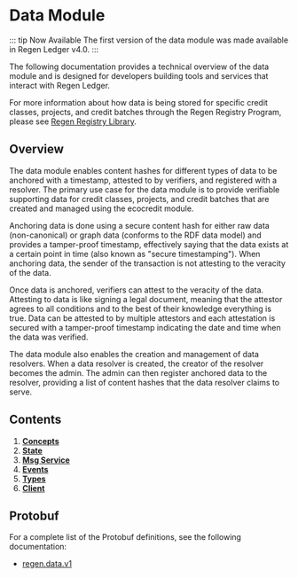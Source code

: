 # Data Module

::: tip Now Available
The first version of the data module was made available in Regen Ledger v4.0.
:::

The following documentation provides a technical overview of the data module and is designed for developers building tools and services that interact with Regen Ledger.

For more information about how data is being stored for specific credit classes, projects, and credit batches through the Regen Registry Program, please see [Regen Registry Library](https://library.regen.network/).

## Overview

The data module enables content hashes for different types of data to be anchored with a timestamp, attested to by verifiers, and registered with a resolver. The primary use case for the data module is to provide verifiable supporting data for credit classes, projects, and credit batches that are created and managed using the ecocredit module.

Anchoring data is done using a secure content hash for either raw data (non-canonical) or graph data (conforms to the RDF data model) and provides a tamper-proof timestamp, effectively saying that the data exists at a certain point in time (also known as "secure timestamping"). When anchoring data, the sender of the transaction is not attesting to the veracity of the data.

Once data is anchored, verifiers can attest to the veracity of the data. Attesting to data is like signing a legal document, meaning that the attestor agrees to all conditions and to the best of their knowledge everything is true. Data can be attested to by multiple attestors and each attestation is secured with a tamper-proof timestamp indicating the date and time when the data was verified.

The data module also enables the creation and management of data resolvers. When a data resolver is created, the creator of the resolver becomes the admin. The admin can then register anchored data to the resolver, providing a list of content hashes that the data resolver claims to serve.

## Contents

1. **[Concepts](01_concepts.md)**
1. **[State](02_state.md)**
1. **[Msg Service](03_messages.md)**
1. **[Events](05_events.md)**
1. **[Types](06_types.md)**
1. **[Client](07_client.md)**

## Protobuf

For a complete list of the Protobuf definitions, see the following documentation:

- [regen.data.v1](https://buf.build/regen/regen-ledger/docs/main:regen.data.v1)
